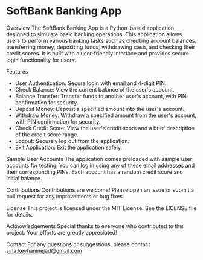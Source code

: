 # SoftBank Banking App

Overview
The SoftBank Banking App is a Python-based application designed to simulate basic banking operations. This application allows users to perform various banking tasks such as checking account balances, transferring money, depositing funds, withdrawing cash, and checking their credit scores. It is built with a user-friendly interface and provides secure login functionality for users.

Features
* User Authentication: Secure login with email and 4-digit PIN.
* Check Balance: View the current balance of the user's account.
* Balance Transfer: Transfer funds to another user's account, with PIN confirmation for security.
* Deposit Money: Deposit a specified amount into the user's account.
* Withdraw Money: Withdraw a specified amount from the user's account, with PIN confirmation for security.
* Check Credit Score: View the user's credit score and a brief description of the credit score range.
* Logout: Securely log out from the application.
* Exit Application: Exit the application safely.

Sample User Accounts
The application comes preloaded with sample user accounts for testing. You can log in using any of these email addresses and their corresponding PINs. Each account has a random credit score and initial balance.

Contributions
Contributions are welcome! Please open an issue or submit a pull request for any improvements or bug fixes.

License
This project is licensed under the MIT License. See the LICENSE file for details.

Acknowledgements
Special thanks to everyone who contributed to this project. Your efforts are greatly appreciated!

Contact
For any questions or suggestions, please contact sina.keyhaninejad@gmail.com 




